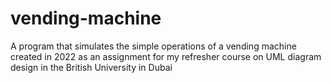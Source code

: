 # vending-machine
A program that simulates the simple operations of a vending machine created in 2022 as an assignment for my refresher course on UML diagram design in the British University in Dubai
